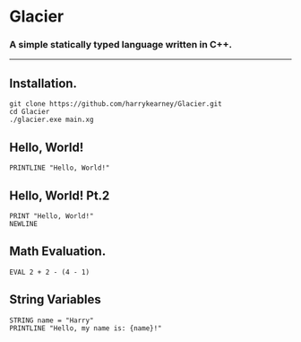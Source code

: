 # Glacier
### A simple statically typed language written in C++.
---
## Installation.
```
git clone https://github.com/harrykearney/Glacier.git
cd Glacier
./glacier.exe main.xg
```

## Hello, World!
```
PRINTLINE "Hello, World!"
```

## Hello, World! Pt.2 
```
PRINT "Hello, World!"
NEWLINE
```

## Math Evaluation.
```
EVAL 2 + 2 - (4 - 1)
```

## String Variables
```
STRING name = "Harry"
PRINTLINE "Hello, my name is: {name}!"
```